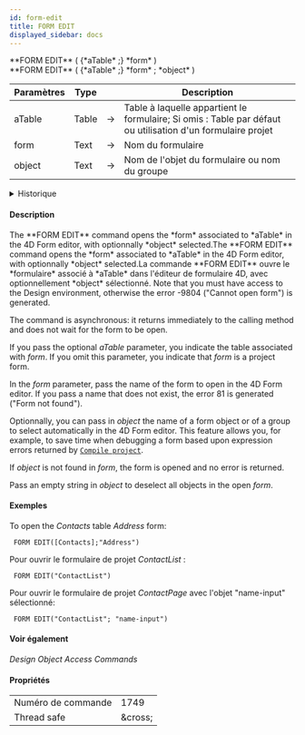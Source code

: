 ```yaml
---
id: form-edit
title: FORM EDIT
displayed_sidebar: docs
---
```


<!--REF #_command_.FORM EDIT.Syntax-->**FORM EDIT** ( {*aTable* ;} *form* )<br/>**FORM EDIT** ( {*aTable* ;} *form* ; *object* )<!-- END REF-->

<!--REF #_command_.FORM EDIT.Params-->

| Paramètres | Type  |   | Description                                                                                                                 |
| ---------- | ----- | - | --------------------------------------------------------------------------------------------------------------------------- |
| aTable     | Table | → | Table à laquelle appartient le formulaire; Si omis : Table par défaut ou utilisation d'un formulaire projet |
| form       | Text  | → | Nom du formulaire                                                                                                           |
| object     | Text  | → | Nom de l'objet du formulaire ou nom du groupe                                                                               |

<!-- END REF-->

<details><summary>Historique</summary>

| Release | Modifications                         |
| ------- | ------------------------------------- |
| 20 R8   | Prise en charge du paramètre *object* |

</details>

#### Description

<!--REF #_command_.FORM EDIT.Summary-->The **FORM EDIT** command opens the *form* associated to *aTable* in the 4D Form editor, with optionnally *object* selected.<!-- END REF-->The **FORM EDIT** command opens the *form* associated to *aTable* in the 4D Form editor, with optionnally *object* selected.La commande **FORM EDIT** ouvre le *formulaire* associé à *aTable* dans l'éditeur de formulaire 4D, avec optionnellement *object* sélectionné. Note that you must have access to the Design environment, otherwise the error -9804 ("Cannot open form") is generated.

The command is asynchronous: it returns immediately to the calling method and does not wait for the form to be open.

If you pass the optional *aTable* parameter, you indicate the table associated with *form*. If you omit this parameter, you indicate that *form* is a project form.

In the *form* parameter, pass the name of the form to open in the 4D Form editor. If you pass a name that does not exist, the error 81 is generated ("Form not found").

Optionnally, you can pass in *object* the name of a form object or of a group to select automatically in the 4D Form editor. This feature allows you, for example, to save time when debugging a form based upon expression errors returned by [`Compile project`](compile-project.md).

If *object* is not found in *form*, the form is opened and no error is returned.

Pass an empty string in *object* to deselect all objects in the open *form*.

#### Exemples

To open the *Contacts* table *Address* form:

```4d
 FORM EDIT([Contacts];"Address")
```

Pour ouvrir le formulaire de projet *ContactList* :

```4d
 FORM EDIT("ContactList")
```

Pour ouvrir le formulaire de projet *ContactPage* avec l'objet "name-input" sélectionné:

```4d
 FORM EDIT("ContactList"; "name-input")
```

#### Voir également

*Design Object Access Commands*

#### Propriétés

|                    |                                 |
| ------------------ | ------------------------------- |
| Numéro de commande | 1749                            |
| Thread safe        | &amp;cross; |
